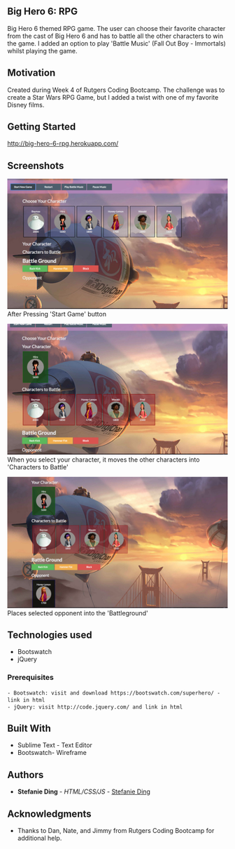 ## Big Hero 6: RPG

Big Hero 6 themed RPG game. The user can choose their favorite character from the cast of Big Hero 6 and has to battle all the other characters to win the game. I added an option to play 'Battle Music' (Fall Out Boy - Immortals) whilst playing the game.

## Motivation

Created during Week 4 of Rutgers Coding Bootcamp. The challenge was to create a Star Wars RPG Game, but I added a twist with one of my favorite Disney films.

## Getting Started 
http://big-hero-6-rpg.herokuapp.com/

## Screenshots

![Starting Screen Shot](assets/images/SS-1.png)
After Pressing 'Start Game' button

![Starting Screen Shot](assets/images/SS-2.png)
When you select your character, it moves the other characters into 'Characters to Battle'

![Starting Screen Shot](assets/images/SS-3.png)
Places selected opponent into the 'Battleground'

## Technologies used
- Bootswatch
- jQuery

### Prerequisites

```
- Bootswatch: visit and download https://bootswatch.com/superhero/ - link in html
- jQuery: visit http://code.jquery.com/ and link in html
```

## Built With

* Sublime Text - Text Editor
* Bootswatch- Wireframe

## Authors

* **Stefanie Ding** - *HTML/CSS/JS* - [Stefanie Ding](https://github.com/StefanieDing)

## Acknowledgments

* Thanks to Dan, Nate, and Jimmy from Rutgers Coding Bootcamp for additional help.